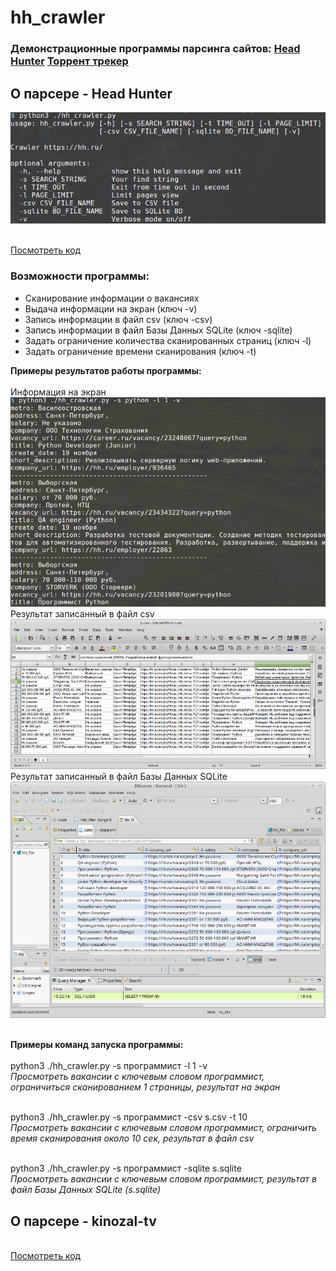 # hh_crawler
<h3>
Демонстрационные программы парсинга сайтов:
<a href="https://hh.ru/">Head Hunter</a>
<a href="https://kinozal-tv.appspot.com">Торрент трекер</a>
</h3>

<h2>O парсере - Head Hunter</h2>

![Main Window](https://github.com/avedensky/crawlers/raw/master/hh.ru/img/help_scr.png)

<br>
<a href="https://github.com/avedensky/crawlers/blob/master/hh.ru/hh_crawler.py">Посмотреть код</a>
<br>

<h3>Возможности программы:</h3>
<ul>
<li>
Сканирование информации о вакансиях
</li>
<li>
Выдача информации на экран (ключ -v)
</li>
<li>
Запись информации в файл csv (ключ -csv)
</li>
<li>
Запись информации в файл Базы Данных SQLite (ключ -sqlite)
</li>
<li>
Задать ограничение количества сканированных страниц (ключ -l)
</li>
<li>
Задать ограничение времени сканирования (ключ -t)
</li>
</ul>

<b>Примеры результатов работы программы:</b>
<br>
<br>
Информация на экран
![Verbose mode](https://github.com/avedensky/crawlers/raw/master/hh.ru/img/verbose_scr.png)
<br>
Результат записанный в файл csv
![csv mode](https://github.com/avedensky/crawlers/raw/master/hh.ru/img/csv_scr.png)
<br>
Результат записанный в файл Базы Данных SQLite
![BD mode](https://github.com/avedensky/crawlers/raw/master/hh.ru/img/BD_scr.png)

<br>
<b>Примеры команд запуска программы:</b>
<br>
<br>
python3 ./hh_crawler.py -s программист -l 1 -v
<br>
<i>Просмотреть вакансии с ключевым словом программист, ограничиться сканированием 1 страницы, результат на экран</i>
<br>
<br>

python3 ./hh_crawler.py -s программист -csv s.csv -t 10
<br>
<i>Просмотреть вакансии с ключевым словом программист, ограничить время сканирования около 10 сек, результат в файл csv</i>
<br>
<br>

python3 ./hh_crawler.py -s программист -sqlite s.sqlite
<br>
<i>Просмотреть вакансии с ключевым словом программист, результат в файл Базы Данных SQLite (s.sqlite)</i>
<br>


<h2>O парсере - kinozal-tv</h2>
<br>
<a href="https://github.com/avedensky/crawlers/blob/master/kinozal-tv/">Посмотреть код</a>
<br>